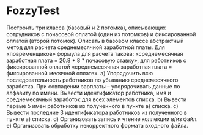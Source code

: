 # FozzyTest
Построить три класса (базовый и 2 потомка), описывающих сотрудников с почасовой оплатой (один из потомков) и фиксированной оплатой (второй потомок). Описать в базовом классе абстрактный метод для расчета среднемесячной заработной платы. Для «повременщиков» формула для расчета такова: «среднемесячная заработная плата = 20.8 * 8 * почасовую ставку», для работников с фиксированной оплатой «среднемесячная заработная плата = фиксированной месячной оплате».
a) Упорядочить всю последовательность работников по убыванию среднемесячного заработка. При совпадении зарплаты – упорядочивать данные по алфавиту по имени. Вывести идентификатор работника, имя и среднемесячный заработок для всех элементов списка.
b) Вывести первые 5 имен работников из полученного в пункте а) списка.
c) Вывести последние 3 идентификатора работников из полученного в пункте а) списка.
d) Организовать запись и чтение коллекции в/из файл.
e) Организовать обработку некорректного формата входного файла.


